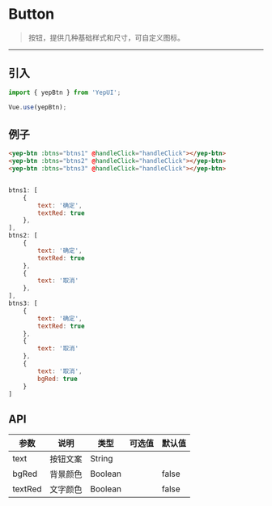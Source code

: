 # Button

> 按钮，提供几种基础样式和尺寸，可自定义图标。

------------

## 引入

```javascript
import { yepBtn } from 'YepUI';

Vue.use(yepBtn);
```

## 例子

```html
<yep-btn :btns="btns1" @handleClick="handleClick"></yep-btn>
<yep-btn :btns="btns2" @handleClick="handleClick"></yep-btn>
<yep-btn :btns="btns3" @handleClick="handleClick"></yep-btn>
```

```js

btns1: [
    {
        text: '确定',
        textRed: true
    },
],
btns2: [
    {
        text: '确定',
        textRed: true
    },
    {
        text: '取消'
    },
],
btns3: [
    {
        text: '确定',
        textRed: true
    },
    {
        text: '取消'
    },
    {
        text: '取消',
        bgRed: true
    }
]

```

## API

| 参数 | 说明 | 类型 | 可选值 | 默认值 |
|------|-------|---------|-------|--------|
| text | 按钮文案 | String | |  |
| bgRed | 背景颜色 | Boolean | | false |
| textRed | 文字颜色 | Boolean |   | false |


